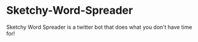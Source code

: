 # Sketchy-Word-Spreader
Sketchy Word Spreader is a twitter bot that does what you don't have time for!
